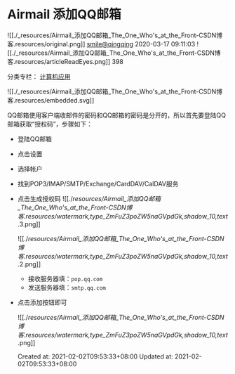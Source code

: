 
# Airmail 添加QQ邮箱

![[./_resources/Airmail_添加QQ邮箱_The_One_Who's_at_the_Front-CSDN博客.resources/original.png]]
[smile@qingqing](https://blog.csdn.net/weixin_43363871) 2020-03-17 09:11:03 ![[./_resources/Airmail_添加QQ邮箱_The_One_Who's_at_the_Front-CSDN博客.resources/articleReadEyes.png]] 398  

		
分类专栏： [计算机应用](https://blog.csdn.net/weixin_43363871/category_8779339.html)

![[./_resources/Airmail_添加QQ邮箱_The_One_Who's_at_the_Front-CSDN博客.resources/embedded.svg]]

QQ邮箱使用客户端收邮件的密码和QQ邮箱的密码是分开的，所以首先要登陆QQ邮箱获取“授权码”，步骤如下：

*   登陆QQ邮箱
    
*   点击设置
    
*   选择帐户
    
*   找到POP3/IMAP/SMTP/Exchange/CardDAV/CalDAV服务
    
*   点击生成授权码
    ![[./_resources/Airmail_添加QQ邮箱_The_One_Who's_at_the_Front-CSDN博客.resources/watermark,type_ZmFuZ3poZW5naGVpdGk,shadow_10,text_.3.png]]
    
    ![[./_resources/Airmail_添加QQ邮箱_The_One_Who's_at_the_Front-CSDN博客.resources/watermark,type_ZmFuZ3poZW5naGVpdGk,shadow_10,text_.2.png]]
    *   接收服务器填：`pop.qq.com`
    *   发送服务器填：`smtp.qq.com`
*   点击添加按钮即可
    
    ![[./_resources/Airmail_添加QQ邮箱_The_One_Who's_at_the_Front-CSDN博客.resources/watermark,type_ZmFuZ3poZW5naGVpdGk,shadow_10,text_.png]]

    Created at: 2021-02-02T09:53:33+08:00
    Updated at: 2021-02-02T09:53:33+08:00

